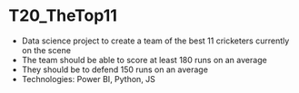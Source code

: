 # T20_TheTop11
- Data science project to create a team of the best 11 cricketers currently on the scene
- The team should be able to score at least 180 runs on an average
- They should be to defend 150 runs on an average
- Technologies: Power BI, Python, JS
